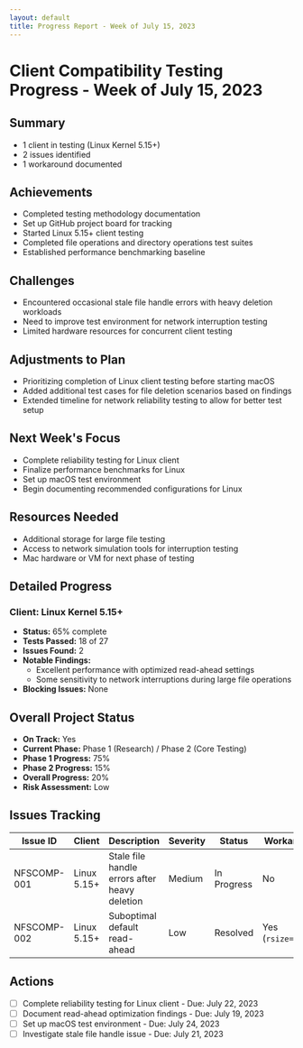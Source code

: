 ```yaml
---
layout: default
title: Progress Report - Week of July 15, 2023
---
```


# Client Compatibility Testing Progress - Week of July 15, 2023

## Summary
- 1 client in testing (Linux Kernel 5.15+)
- 2 issues identified
- 1 workaround documented

## Achievements
- Completed testing methodology documentation
- Set up GitHub project board for tracking
- Started Linux 5.15+ client testing
- Completed file operations and directory operations test suites
- Established performance benchmarking baseline

## Challenges
- Encountered occasional stale file handle errors with heavy deletion workloads
- Need to improve test environment for network interruption testing
- Limited hardware resources for concurrent client testing

## Adjustments to Plan
- Prioritizing completion of Linux client testing before starting macOS
- Added additional test cases for file deletion scenarios based on findings
- Extended timeline for network reliability testing to allow for better test setup

## Next Week's Focus
- Complete reliability testing for Linux client
- Finalize performance benchmarks for Linux
- Set up macOS test environment
- Begin documenting recommended configurations for Linux

## Resources Needed
- Additional storage for large file testing
- Access to network simulation tools for interruption testing
- Mac hardware or VM for next phase of testing

## Detailed Progress

### Client: Linux Kernel 5.15+
- **Status:** 65% complete
- **Tests Passed:** 18 of 27
- **Issues Found:** 2
- **Notable Findings:** 
  - Excellent performance with optimized read-ahead settings
  - Some sensitivity to network interruptions during large file operations
- **Blocking Issues:** None

## Overall Project Status
- **On Track:** Yes
- **Current Phase:** Phase 1 (Research) / Phase 2 (Core Testing)
- **Phase 1 Progress:** 75%
- **Phase 2 Progress:** 15% 
- **Overall Progress:** 20%
- **Risk Assessment:** Low

## Issues Tracking

| Issue ID | Client | Description | Severity | Status | Workaround |
|----------|--------|-------------|----------|--------|------------|
| NFSCOMP-001 | Linux 5.15+ | Stale file handle errors after heavy deletion | Medium | In Progress | No |
| NFSCOMP-002 | Linux 5.15+ | Suboptimal default read-ahead | Low | Resolved | Yes (`rsize=65536`) |

## Actions
- [ ] Complete reliability testing for Linux client - Due: July 22, 2023
- [ ] Document read-ahead optimization findings - Due: July 19, 2023
- [ ] Set up macOS test environment - Due: July 24, 2023
- [ ] Investigate stale file handle issue - Due: July 21, 2023